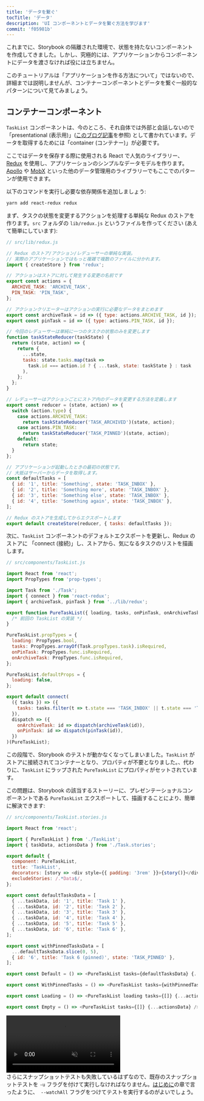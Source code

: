 ```yaml
---
title: 'データを繋ぐ'
tocTitle: 'データ'
description: 'UI コンポーネントとデータを繋ぐ方法を学びます'
commit: 'f05981b'
---
```


これまでに、Storybook の隔離された環境で、状態を持たないコンポーネントを作成してきました。しかし、究極的には、アプリケーションからコンポーネントにデータを渡さなければ役には立ちません。

このチュートリアルは「アプリケーションを作る方法について」ではないので、詳細までは説明しませんが、コンテナーコンポーネントとデータを繋ぐ一般的なパターンについて見てみましょう。

## コンテナーコンポーネント

`TaskList` コンポーネントは、今のところ、それ自体では外部と会話しないので「presentational (表示用)」([このブログ記事](https://medium.com/@dan_abramov/smart-and-dumb-components-7ca2f9a7c7d0)を参照) として書かれています。データを取得するためには「container (コンテナー)」が必要です。

ここではデータを保存する際に使用される React で人気のライブラリー、[Redux](https://redux.js.org/) を使用し、アプリケーションのシンプルなデータモデルを作ります。[Apollo](https://www.apollographql.com/client/) や [MobX](https://mobx.js.org/) といった他のデータ管理用のライブラリーでもここでのパターンが使用できます。

以下のコマンドを実行し必要な依存関係を追加しましょう:

```bash
yarn add react-redux redux
```

まず、タスクの状態を変更するアクションを処理する単純な Redux のストアを作ります。`src` フォルダの `lib/redux.js` というファイルを作ってください (あえて簡単にしています):

```javascript
// src/lib/redux.js

// Redux のストア/アクション/レデューサーの単純な実装。
// 実際のアプリケーションではもっと複雑で複数のファイルに分かれます。
import { createStore } from 'redux';

// アクションはストアに対して発生する変更の名前です
export const actions = {
  ARCHIVE_TASK: 'ARCHIVE_TASK',
  PIN_TASK: 'PIN_TASK',
};

// アクションクリエーターはアクションの実行に必要なデータをまとめます
export const archiveTask = id => ({ type: actions.ARCHIVE_TASK, id });
export const pinTask = id => ({ type: actions.PIN_TASK, id });

// 今回のレデューサーは単純に一つのタスクの状態のみを変更します
function taskStateReducer(taskState) {
  return (state, action) => {
    return {
      ...state,
      tasks: state.tasks.map(task =>
        task.id === action.id ? { ...task, state: taskState } : task
      ),
    };
  };
}

// レデューサーはアクションごとにストア内のデータを変更する方法を定義します
export const reducer = (state, action) => {
  switch (action.type) {
    case actions.ARCHIVE_TASK:
      return taskStateReducer('TASK_ARCHIVED')(state, action);
    case actions.PIN_TASK:
      return taskStateReducer('TASK_PINNED')(state, action);
    default:
      return state;
  }
};

// アプリケーションが起動したときの最初の状態です。
// 大抵はサーバーからデータを取得します。
const defaultTasks = [
  { id: '1', title: 'Something', state: 'TASK_INBOX' },
  { id: '2', title: 'Something more', state: 'TASK_INBOX' },
  { id: '3', title: 'Something else', state: 'TASK_INBOX' },
  { id: '4', title: 'Something again', state: 'TASK_INBOX' },
];

// Redux のストアを生成してからエクスポートします
export default createStore(reducer, { tasks: defaultTasks });
```

次に、`TaskList` コンポーネントのデフォルトエクスポートを更新し、Redux のストアに 「connect (接続)」し、ストアから、気になるタスクのリストを描画します。

```javascript
// src/components/TaskList.js

import React from 'react';
import PropTypes from 'prop-types';

import Task from './Task';
import { connect } from 'react-redux';
import { archiveTask, pinTask } from '../lib/redux';

export function PureTaskList({ loading, tasks, onPinTask, onArchiveTask }) {
  /* 前回の TaskList の実装 */
}

PureTaskList.propTypes = {
  loading: PropTypes.bool,
  tasks: PropTypes.arrayOf(Task.propTypes.task).isRequired,
  onPinTask: PropTypes.func.isRequired,
  onArchiveTask: PropTypes.func.isRequired,
};

PureTaskList.defaultProps = {
  loading: false,
};

export default connect(
  ({ tasks }) => ({
    tasks: tasks.filter(t => t.state === 'TASK_INBOX' || t.state === 'TASK_PINNED'),
  }),
  dispatch => ({
    onArchiveTask: id => dispatch(archiveTask(id)),
    onPinTask: id => dispatch(pinTask(id)),
  })
)(PureTaskList);
```

この段階で、Storybook のテストが動かなくなってしまいました。`TaskList` がストアに接続されてコンテナーとなり、プロパティが不要となりました。、代わりに、`TaskList` にラップされた `PureTaskList` にプロパティがセットされています。

この問題は、Storybook の該当するストーリーに、プレゼンテーショナルコンポーネントである `PureTaskList` エクスポートして、描画することにより、簡単に解決できます:

```javascript
// src/components/TaskList.stories.js

import React from 'react';

import { PureTaskList } from './TaskList';
import { taskData, actionsData } from './Task.stories';

export default {
  component: PureTaskList,
  title: 'TaskList',
  decorators: [story => <div style={{ padding: '3rem' }}>{story()}</div>],
  excludeStories: /.*Data$/,
};

export const defaultTasksData = [
  { ...taskData, id: '1', title: 'Task 1' },
  { ...taskData, id: '2', title: 'Task 2' },
  { ...taskData, id: '3', title: 'Task 3' },
  { ...taskData, id: '4', title: 'Task 4' },
  { ...taskData, id: '5', title: 'Task 5' },
  { ...taskData, id: '6', title: 'Task 6' },
];

export const withPinnedTasksData = [
  ...defaultTasksData.slice(0, 5),
  { id: '6', title: 'Task 6 (pinned)', state: 'TASK_PINNED' },
];

export const Default = () => <PureTaskList tasks={defaultTasksData} {...actionsData} />;

export const WithPinnedTasks = () => <PureTaskList tasks={withPinnedTasksData} {...actionsData} />;

export const Loading = () => <PureTaskList loading tasks={[]} {...actionsData} />;

export const Empty = () => <PureTaskList tasks={[]} {...actionsData} />;
```

<video autoPlay muted playsInline loop>
  <source
    src="/intro-to-storybook/finished-tasklist-states.mp4"
    type="video/mp4"
  />
</video>

<div class="aside">
さらにスナップショットテストも失敗しているはずなので、既存のスナップショットテストを <code>-u</code> フラグを付けて実行しなければなりません。<a href="/intro-to-storybook/react/ja/get-started/">はじめに</a>の章で言ったように、<code> --watchAll</code> フラグをつけてテストを実行するのがよいでしょう。
</div>
